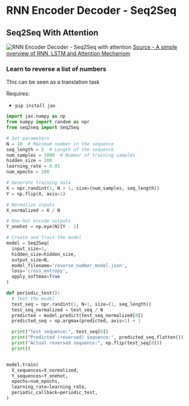 # RNN Encoder Decoder - Seq2Seq

## Seq2Seq With Attention

![RNN Encoder Decoder - Seq2Seq with attention](https://miro.medium.com/v2/resize:fit:2000/format:webp/1*TPlS-uko-n3uAxbAQY_STQ.png)
[Source - A simple overview of RNN, LSTM and Attention Mechanism](https://medium.com/swlh/a-simple-overview-of-rnn-lstm-and-attention-mechanism-9e844763d07b)

### Learn to reverse a list of numbers

This can be seen as a translation task

Requires:

- `pip install jax`

```python
import jax.numpy as np
from numpy import random as npr
from seq2seq import Seq2Seq

# Set parameters
N = 10  # Maximum number in the sequence
seq_length = 5  # Length of the sequence
num_samples = 1000  # Number of training samples
hidden_size = 200
learning_rate = 0.01
num_epochs = 200

# Generate training data
X = npr.randint(1, N + 1, size=(num_samples, seq_length))
Y = np.flip(X, axis=1)

# Normalize inputs
X_normalized = X / N

# One-hot encode outputs
Y_onehot = np.eye(N)[Y - 1]

# Create and train the model
model = Seq2Seq(
  input_size=1,
  hidden_size=hidden_size,
  output_size=N,
  model_filename='reverse_number_model.json',
  loss='cross_entropy',
  apply_softmax=True
)

def periodic_test():
  # Test the model
  test_seq = npr.randint(1, N+1, size=(1, seq_length))
  test_seq_normalized = test_seq / N
  predicted = model.predict(test_seq_normalized[0])
  predicted_seq = np.argmax(predicted, axis=1) + 1

  print("Test sequence:", test_seq[0])
  print("Predicted (reversed) sequence:", predicted_seq.flatten())
  print("Actual reversed sequence:", np.flip(test_seq[0]))
  print()


model.train(
  X_sequences=X_normalized,
  Y_sequences=Y_onehot,
  epochs=num_epochs,
  learning_rate=learning_rate,
  periodic_callback=periodic_test,
)
```
